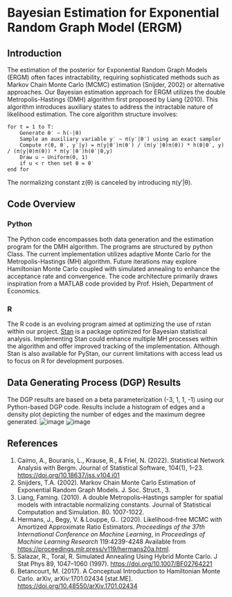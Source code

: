 # Bayesian Estimation for Exponential Random Graph Model (ERGM)

## Introduction

The estimation of the posterior for Exponential Random Graph Models (ERGM) often faces intractability, requiring sophisticated methods such as Markov Chain Monte Carlo (MCMC) estimation (Snijder, 2002) or alternative approaches. Our Bayesian estimation approach for ERGM utilizes the double Metropolis-Hastings (DMH) algorithm first proposed by Liang (2010). This algorithm introduces auxiliary states to address the intractable nature of likelihood estimation. The core algorithm structure involves:

```
for t = 1 to T:
    Generate θ′ ∼ h(·|θ)
    Sample an auxiliary variable y′ ∼ π(y′|θ′) using an exact sampler
    Compute r(θ, θ′, y′|y) = π(y|θ′)π(θ′) / (π(y′|θ)π(θ)) * h(θ|θ′, y) / (π(y|θ)π(θ)) * π(y′|θ′)h(θ′|θ,y)
    Draw u ∼ Uniform(0, 1)
    if u < r then set θ = θ′
end for
```
The normalizing constant z(θ) is canceled by introducing π(y′|θ).

## Code Overview
### Python
The Python code encompasses both data generation and the estimation program for the DMH algorithm. The programs are structured by python Class. The current implementation utilizes adaptive Monte Carlo for the Metropolis-Hastings (MH) algorithm. Future iterations may explore Hamiltonian Monte Carlo coupled with simulated annealing to enhance the acceptance rate and convergence. The code architecture primarily draws inspiration from a MATLAB code provided by Prof. Hsieh, Department of Economics.

### R
The R code is an evolving program aimed at optimizing the use of rstan within our project. [Stan](https://mc-stan.org/) is a package optimized for Bayesian statistical analysis. Implementing Stan could enhance multiple MH processes within the algorithm and offer improved tracking of the implementation. Although Stan is also available for PyStan, our current limitations with access lead us to focus on R for development purposes.

## Data Generating Process (DGP) Results
The DGP results are based on a beta parameterization (-3, 1, 1, -1) using our Python-based DGP code. Results include a histogram of edges and a density plot depicting the number of edges and the maximum degree generated.
![image](https://github.com/boan-chen/Bayesian_ERGM/assets/108161781/90469e47-890f-4474-b465-f82bb4625f00)
![image](https://github.com/boan-chen/Bayesian_ERGM/assets/108161781/961b4932-223e-4841-b7e6-59a60ba46cdc)

## References
1. Caimo, A., Bouranis, L., Krause, R., & Friel, N. (2022). Statistical Network Analysis with Bergm. Journal of Statistical Software, 104(1), 1–23. https://doi.org/10.18637/jss.v104.i01
2. Snijders, T.A. (2002). Markov Chain Monte Carlo Estimation of Exponential Random Graph Models. J. Soc. Struct., 3.
3. Liang, Faming. (2010). A double Metropolis–Hastings sampler for spatial models with intractable normalizing constants. Journal of Statistical Computation and Simulation. 80. 1007-1022.
4. Hermans, J., Begy, V. &amp; Louppe, G.. (2020). Likelihood-free MCMC with Amortized Approximate Ratio Estimators. <i>Proceedings of the 37th International Conference on Machine Learning</i>, in <i>Proceedings of Machine Learning Research</i> 119:4239-4248 Available from https://proceedings.mlr.press/v119/hermans20a.html.
5. Salazar, R., Toral, R. Simulated Annealing Using Hybrid Monte Carlo. J Stat Phys 89, 1047–1060 (1997). https://doi.org/10.1007/BF02764221
6. Betancourt, M. (2017). A Conceptual Introduction to Hamiltonian Monte Carlo. arXiv, arXiv:1701.02434 [stat.ME]. https://doi.org/10.48550/arXiv.1701.02434





